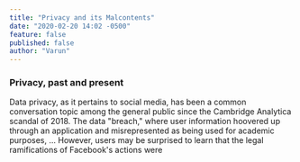 ```yaml
---
title: "Privacy and its Malcontents"
date: "2020-02-20 14:02 -0500"
feature: false
published: false
author: "Varun"
---
```


### Privacy, past and present

Data privacy, as it pertains to social media, has been a common conversation topic among the general public since the Cambridge Analytica scandal of 2018. The data "breach," where user information hoovered up through an application and misrepresented as being used for academic purposes, ... However, users may be surprised to learn that the legal ramifications of Facebook's actions were 
